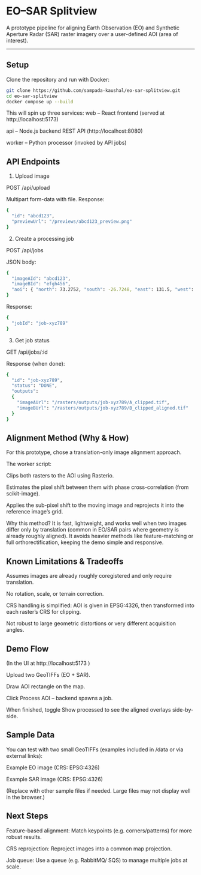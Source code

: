 # EO–SAR Splitview

A prototype pipeline for aligning Earth Observation (EO) and Synthetic Aperture Radar (SAR) raster imagery over a user-defined AOI (area of interest).

---

## Setup

Clone the repository and run with Docker:

```bash
git clone https://github.com/sampada-kaushal/eo-sar-splitview.git
cd eo-sar-splitview
docker compose up --build
```

This will spin up three services:
web – React frontend (served at http://localhost:5173)

api – Node.js backend REST API (http://localhost:8080)

worker – Python processor (invoked by API jobs)

## API Endpoints

1. Upload image

POST /api/upload

Multipart form-data with file.
Response:
```bash
{
  "id": "abcd123",
  "previewUrl": "/previews/abcd123_preview.png"
}
```

2. Create a processing job

POST /api/jobs

JSON body:
```bash
{
  "imageAId": "abcd123",
  "imageBId": "efgh456",
  "aoi": { "north": 73.2752, "south": -26.7248, "east": 131.5, "west": 31.5 }
}
```
Response:
```bash
{
  "jobId": "job-xyz789"
}

```

3. Get job status

GET /api/jobs/:id

Response (when done):
```bash
{
  "id": "job-xyz789",
  "status": "DONE",
  "outputs": 
  {
    "imageAUrl": "/rasters/outputs/job-xyz789/A_clipped.tif",
    "imageBUrl": "/rasters/outputs/job-xyz789/B_clipped_aligned.tif"
  }
}

```
## Alignment Method (Why & How)
For this prototype, chose a translation-only image alignment approach.

The worker script:

Clips both rasters to the AOI using Rasterio.

Estimates the pixel shift between them with phase cross-correlation (from scikit-image).

Applies the sub-pixel shift to the moving image and reprojects it into the reference image’s grid.

Why this method?
It is fast, lightweight, and works well when two images differ only by translation (common in EO/SAR pairs where geometry is already roughly aligned). It avoids heavier methods like feature-matching or full orthorectification, keeping the demo simple and responsive.

## Known Limitations & Tradeoffs

Assumes images are already roughly coregistered and only require translation.

No rotation, scale, or terrain correction.

CRS handling is simplified: AOI is given in EPSG:4326, then transformed into each raster’s CRS for clipping.

Not robust to large geometric distortions or very different acquisition angles.

## Demo Flow

(In the UI at http://localhost:5173
)

Upload two GeoTIFFs (EO + SAR).

Draw AOI rectangle on the map.

Click Process AOI – backend spawns a job.

When finished, toggle Show processed to see the aligned overlays side-by-side.

## Sample Data

You can test with two small GeoTIFFs (examples included in /data or via external links):

Example EO image (CRS: EPSG:4326)

Example SAR image (CRS: EPSG:4326)

(Replace with other sample files if needed. Large files may not display well in the browser.)

## Next Steps

Feature-based alignment: Match keypoints (e.g. corners/patterns) for more robust results.

CRS reprojection: Reproject images into a common map projection.

Job queue: Use a queue (e.g. RabbitMQ/ SQS) to manage multiple jobs at scale.